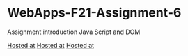 # WebApps-F21-Assignment-6
Assignment introduction Java Script and DOM

[Hosted at](https://44-563-webapps-f21.github.io/webapps-f21-assignment-6-ReshwanthGundeti/pass.html)
[Hosted at](https://44-563-webapps-f21.github.io/webapps-f21-assignment-6-ReshwanthGundeti/arithmetic.html)
[Hosted at](https://44-563-webapps-f21.github.io/webapps-f21-assignment-6-ReshwanthGundeti/car.html)
